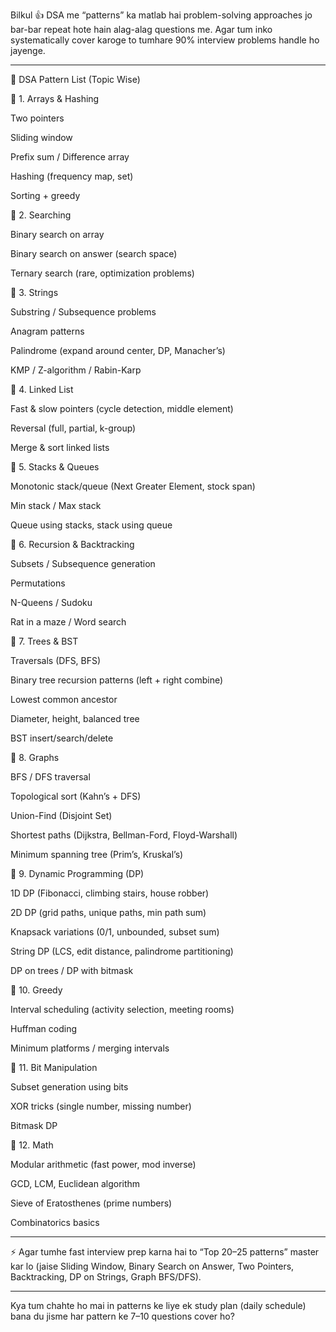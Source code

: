 Bilkul 👍
DSA me “patterns” ka matlab hai problem-solving approaches jo bar-bar repeat hote hain alag-alag questions me. Agar tum inko systematically cover karoge to tumhare 90% interview problems handle ho jayenge.


---

📌 DSA Pattern List (Topic Wise)

🔹 1. Arrays & Hashing

Two pointers

Sliding window

Prefix sum / Difference array

Hashing (frequency map, set)

Sorting + greedy


🔹 2. Searching

Binary search on array

Binary search on answer (search space)

Ternary search (rare, optimization problems)


🔹 3. Strings

Substring / Subsequence problems

Anagram patterns

Palindrome (expand around center, DP, Manacher’s)

KMP / Z-algorithm / Rabin-Karp


🔹 4. Linked List

Fast & slow pointers (cycle detection, middle element)

Reversal (full, partial, k-group)

Merge & sort linked lists


🔹 5. Stacks & Queues

Monotonic stack/queue (Next Greater Element, stock span)

Min stack / Max stack

Queue using stacks, stack using queue


🔹 6. Recursion & Backtracking

Subsets / Subsequence generation

Permutations

N-Queens / Sudoku

Rat in a maze / Word search


🔹 7. Trees & BST

Traversals (DFS, BFS)

Binary tree recursion patterns (left + right combine)

Lowest common ancestor

Diameter, height, balanced tree

BST insert/search/delete


🔹 8. Graphs

BFS / DFS traversal

Topological sort (Kahn’s + DFS)

Union-Find (Disjoint Set)

Shortest paths (Dijkstra, Bellman-Ford, Floyd-Warshall)

Minimum spanning tree (Prim’s, Kruskal’s)


🔹 9. Dynamic Programming (DP)

1D DP (Fibonacci, climbing stairs, house robber)

2D DP (grid paths, unique paths, min path sum)

Knapsack variations (0/1, unbounded, subset sum)

String DP (LCS, edit distance, palindrome partitioning)

DP on trees / DP with bitmask


🔹 10. Greedy

Interval scheduling (activity selection, meeting rooms)

Huffman coding

Minimum platforms / merging intervals


🔹 11. Bit Manipulation

Subset generation using bits

XOR tricks (single number, missing number)

Bitmask DP


🔹 12. Math

Modular arithmetic (fast power, mod inverse)

GCD, LCM, Euclidean algorithm

Sieve of Eratosthenes (prime numbers)

Combinatorics basics



---

⚡️ Agar tumhe fast interview prep karna hai to “Top 20–25 patterns” master kar lo (jaise Sliding Window, Binary Search on Answer, Two Pointers, Backtracking, DP on Strings, Graph BFS/DFS).


---

Kya tum chahte ho mai in patterns ke liye ek study plan (daily schedule) bana du jisme har pattern ke 7–10 questions cover ho?

